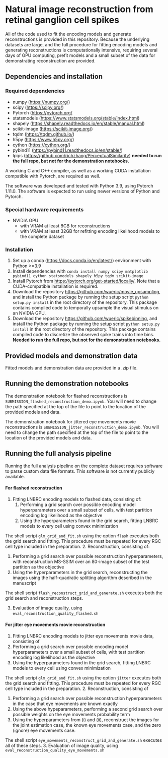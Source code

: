 # Natural image reconstruction from retinal ganglion cell spikes 

All of the code used to fit the encoding models and generate reconstructions is provided in this repository. Because the
underlying datasets are large, and the full procedure for fitting encoding models and generating reconstructions is computationally intensive, requiring several
days of GPU computing, prefit models and a small subset of the data for demonstrating reconstruction are provided.

## Dependencies and installation 

### Required dependencies

* numpy (https://numpy.org/)
* scipy (https://scipy.org/)
* Pytorch (https://pytorch.org/
* statsmodels (https://www.statsmodels.org/stable/index.html)
* shapely (https://shapely.readthedocs.io/en/stable/manual.html)
* scikit-image (https://scikit-image.org/)
* tqdm (https://tqdm.github.io/)
* h5py (https://www.h5py.org/)
* cython (https://cython.org/)
* pybind11 (https://pybind11.readthedocs.io/en/stable/)
* lpips (https://github.com/richzhang/PerceptualSimilarity) **needed to run the full repo, but not for the demonstration notebooks.**

A working C and C++ compiler, as well as a working CUDA installation compatible with Pytorch, are required as well.

The software was developed and tested with Python 3.9, using Pytorch 1.11.0. The software is expected to run using newer versions of Python and Pytorch. 

### Special hardware requirements
* NVIDIA GPU 
  * with VRAM at least 8GB for reconstructions
  * with VRAM at least 32GB for refitting encoding likelihood models to the complete dataset

### Installation
1. Set up a conda (https://docs.conda.io/en/latest/) environment with Python >=3.9
2. Install dependencies with `conda install numpy scipy matplotlib pybind11 cython statsmodels shapely h5py tqdm scikit-image`
3. Install Pytorch from https://pytorch.org/get-started/locally/. Note that a CUDA-compatible installation is required.
4. Download the repository https://github.com/wueric/movie_upsampling, and install the Python package by running the setup script `python setup.py install` in the root directory of the repository. This package contains compiled code to temporally upsample the visual stimulus on an NVIDIA GPU.
5. Download the repository https://github.com/wueric/spikebinning, and install the Python package by running the setup script `python setup.py install` in the root directory of the repository. This package contains compiled code to discretize the observed spike trains into time bins. **Needed to run the full repo, but not for the demonstration notebooks.**

## Provided models and demonstration data

Fitted models and demonstration data are provided in a .zip file.

## Running the demonstration notebooks

The demonstration notebook for flashed reconstructions is `SUBMISSION_flashed_reconstruction_demo.ipynb`. You will need to change
the path specified at the top of the file to point to the location of the provided models and data.

The demonstration notebook for jittered eye movements movie reconstructions is `SUBMISSION_jitter_reconstruction_demo.ipynb`.
You will need to change
the path specified at the top of the file to point to the location of the provided models and data.

## Running the full analysis pipeline

Running the full analysis pipeline on the complete dataset requires software to parse custom data file formats. This software is not currently publicly available. 

#### For flashed reconstruction
1. Fitting LNBRC encoding models to flashed data, consisting of:
   1. Performing a grid search over possible encoding model hyperparameters over a small subset of cells, with test partition encoding log likelihood as the objective
   2. Using the hyperparameters found in the grid search, fitting LNBRC models to every cell using convex minimization

  The shell script `glm_grid_and_fit.sh` using the option `flash` executes both the grid search and fitting. This procedure must be repeated for every RGC cell type included in the preparation.
2. Reconstruction, consisting of:
   1. Performing a grid search over possible reconstruction hyperparameters, with reconstruction MS-SSIM over an 80-image subset of the test partition as the objective
   2. Using the hyperparameters in the grid search, reconstructing the images using the half-quadratic splitting algorithm described in the manuscript
   
  The shell script `flash_reconstruct_grid_and_generate.sh` executes both the grid search and reconstruction steps.

3. Evaluation of image quality, using `eval_reconstruction_quality_flashed.sh`

#### For jitter eye movements movie reconstruction
1. Fitting LNBRC encoding models to jitter eye movements movie data, consisting of
  1. Performing a grid search over possible encoding model hyperparameters over a small subset of cells, with test partition encoding log likelihood as the objective
  2. Using the hyperparameters found in the grid search, fitting LNBRC models to every cell using convex minimization

  The shell script `glm_grid_and_fit.sh` using the option `jitter` executes both the grid search and fitting. This procedure must be repeated for every RGC cell type included in the preparation.
2. Reconstruction, consisting of
   1. Performing a grid search over possible reconstruction hyperparameters in the case that eye movements are known exactly
   2. Using the above hypeparameters, performing a second grid search over possible weights on the eye movements probability term
   3. Using the hyperparameters from (i) and (ii), reconstruct the images for the joint estimation case, the known eye movements case, and the zero (ignore) eye movements case.

  The shell script `eye_movements_reconstruct_grid_and_generate.sh` executes all of these steps.
3. Evaluation of image quality, using `eval_reconstruction_quality_eye_movements.sh`
